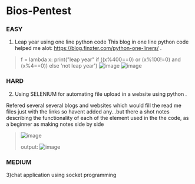 # Bios-Pentest
### EASY
1) Leap year using one line python code
This blog in one line python code helped me alot: https://blog.finxter.com/python-one-liners/ .
> f = lambda x: print("leap year" if ((x%400==0) or (x%100!=0) and (x%4==0)) else 'not leap year')
![image](https://user-images.githubusercontent.com/109974757/201533962-240b8ecc-596f-4304-8226-a212ea9c6586.png)
![image](https://user-images.githubusercontent.com/109974757/201533975-8100d9f6-6a0f-41fd-9246-3926515a3956.png)


### HARD
2) Using SELENIUM for automating file upload in a website using python .

Refered several several blogs and websites which would fill the read me files just with the links so havent added any...but there a shot notes describing the functionality of each of the element used in the the code, as a beginner as making notes side by side
>![image](https://user-images.githubusercontent.com/109974757/201534667-9f284ff6-afe4-4c89-9b43-e3b505a6095c.png)
>
>output:
>![image](https://user-images.githubusercontent.com/109974757/201535083-5659cfd5-4cb5-49ac-ab12-b49822e069e0.png)



### MEDIUM
3)chat application using socket programming
